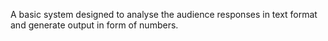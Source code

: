 A basic system designed to analyse the audience responses in text format and generate output in form of numbers.
